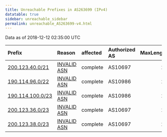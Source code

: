 ```yaml
---
title: Unreachable Prefixes in AS263699 (IPv4)
datatable: true
sidebar: unreachable_sidebar
permalink: unreachable_AS263699-v4.html
---
```


Data as of 2018-12-12 02:35:00 UTC


<div class="datatable-begin"></div>

| Prefix                                                     | Reason                                                                                                   | affected   | Authorized AS   |   MaxLength | Anchor                                         |   unreachable /24s |
|:-----------------------------------------------------------|:---------------------------------------------------------------------------------------------------------|:-----------|:----------------|------------:|:-----------------------------------------------|-------------------:|
| [200.123.40.0/21](https://stat.ripe.net/200.123.40.0/21)   | [INVALID ASN](https://rpki-validator.ripe.net/announcement-preview?asn=AS263699&prefix=200.123.40.0/21)  | complete   | AS10697         |          24 | [LACNIC](unreachable_LACNIC_RPKI_Root-v4.html) |                  8 |
| [190.114.96.0/22](https://stat.ripe.net/190.114.96.0/22)   | [INVALID ASN](https://rpki-validator.ripe.net/announcement-preview?asn=AS263699&prefix=190.114.96.0/22)  | complete   | AS10986         |          22 | [LACNIC](unreachable_LACNIC_RPKI_Root-v4.html) |                  4 |
| [190.114.100.0/23](https://stat.ripe.net/190.114.100.0/23) | [INVALID ASN](https://rpki-validator.ripe.net/announcement-preview?asn=AS263699&prefix=190.114.100.0/23) | complete   | AS10986         |          22 | [LACNIC](unreachable_LACNIC_RPKI_Root-v4.html) |                  2 |
| [200.123.36.0/23](https://stat.ripe.net/200.123.36.0/23)   | [INVALID ASN](https://rpki-validator.ripe.net/announcement-preview?asn=AS263699&prefix=200.123.36.0/23)  | complete   | AS10697         |          24 | [LACNIC](unreachable_LACNIC_RPKI_Root-v4.html) |                  2 |
| [200.123.38.0/23](https://stat.ripe.net/200.123.38.0/23)   | [INVALID ASN](https://rpki-validator.ripe.net/announcement-preview?asn=AS263699&prefix=200.123.38.0/23)  | complete   | AS10697         |          24 | [LACNIC](unreachable_LACNIC_RPKI_Root-v4.html) |                  2 |

<div class="datatable-end"></div>